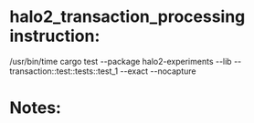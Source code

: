 # halo2_transaction_processing instruction:

/usr/bin/time cargo test --package halo2-experiments --lib -- transaction::test::tests::test_1 --exact --nocapture


# Notes:

